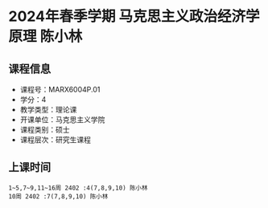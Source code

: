 # 2024年春季学期 马克思主义政治经济学原理 陈小林






## 课程信息

- 课程号：MARX6004P.01
- 学分：4
- 教学类型：理论课
- 开课单位：马克思主义学院
- 课程类别：硕士
- 课程层次：研究生课程

## 上课时间

```
1~5,7~9,11~16周 2402 :4(7,8,9,10) 陈小林
10周 2402 :7(7,8,9,10) 陈小林
```


